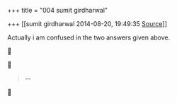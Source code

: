 +++
title = "004 sumit girdharwal"

+++
[[sumit girdharwal	2014-08-20, 19:49:35 [Source](https://groups.google.com/g/samskrita/c/mxJVQ5FLb4s)]]



Actually i am confused in the two answers given above.

  
  





> --  



